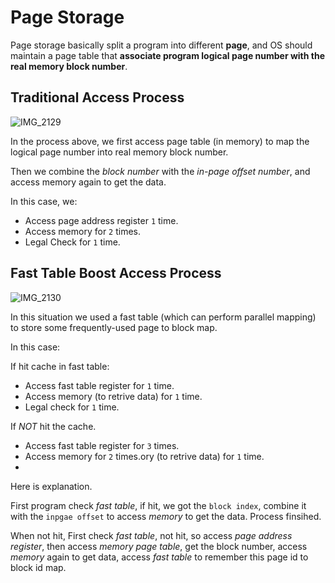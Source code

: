 # Page Storage

Page storage basically split a program into different __page__, and OS should maintain a page table that __associate program logical page number with the real memory block number__.

## Traditional Access Process

![IMG_2129](https://github.com/Oya-Learning-Notes/OS-Learning-Note/assets/61616918/6e5706bb-03a1-44f1-bc04-7a27f021805d)

In the process above, we first access page table (in memory) to map the logical page number into real memory block number.

Then we combine the _block number_ with the _in-page offset number_, and access memory again to get the data.

In this case, we:

- Access page address register `1` time.
- Access memory for `2` times.
- Legal Check for `1` time.

## Fast Table Boost Access Process

![IMG_2130](https://github.com/Oya-Learning-Notes/OS-Learning-Note/assets/61616918/4069db80-4afb-45bc-8856-05a4d78aa1f9)

In this situation we used a fast table (which can perform parallel mapping) to store some frequently-used page to block map.

In this case:

If hit cache in fast table:

- Access fast table register for `1` time.
- Access memory (to retrive data) for `1` time.
- Legal check for `1` time.

If _NOT_ hit the cache.

- Access fast table register for `3` times.
- Access memory for `2` times.ory (to retrive data) for `1` time.
- 

Here is explanation.

First program check _fast table_, if hit, we got the `block index`, combine it with the `inpgae offset` to access _memory_ to get the data. Process finsihed.

When not hit, First check _fast table_, not hit, so access _page address register_, then access _memory page table_, get the block number, access _memory_ again to get data, access _fast table_ to remember this page id to block id map.